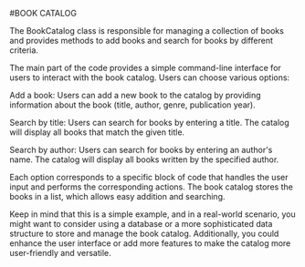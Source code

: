 #BOOK CATALOG


The BookCatalog class is responsible for managing a collection of books and provides methods to add books and search for books by different criteria.

The main part of the code provides a simple command-line interface for users to interact with the book catalog. Users can choose various options:

Add a book: Users can add a new book to the catalog by providing information about the book (title, author, genre, publication year).

Search by title: Users can search for books by entering a title. The catalog will display all books that match the given title.

Search by author: Users can search for books by entering an author's name. The catalog will display all books written by the specified author.

Each option corresponds to a specific block of code that handles the user input and performs the corresponding actions. The book catalog stores the books in a list, which allows easy addition and searching.

Keep in mind that this is a simple example, and in a real-world scenario, you might want to consider using a database or a more sophisticated data structure to store and manage the book catalog. Additionally, you could enhance the user interface or add more features to make the catalog more user-friendly and versatile.